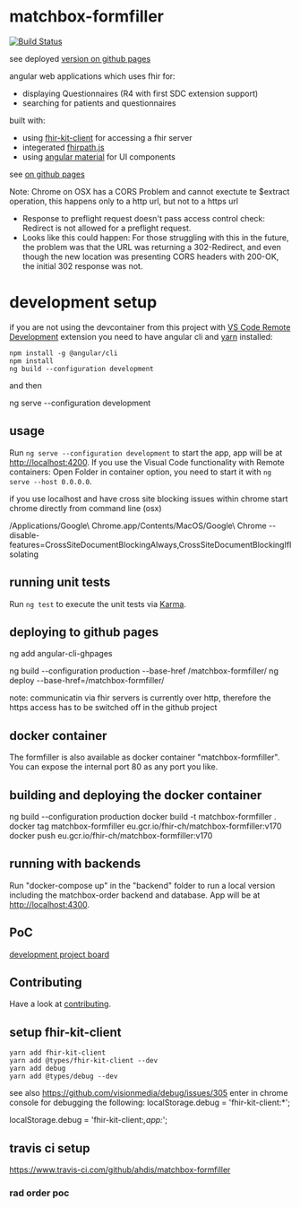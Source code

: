 # matchbox-formfiller

[![Build Status](https://travis-ci.com/ahdis/matchbox-formfiller.svg?branch=master)](https://travis-ci.com/ahdis/matchbox-formfiller)

see deployed [version on github pages](https://ahdis.github.io/matchbox-formfiller/#/)

angular web applications which uses fhir for:

- displaying Questionnaires (R4 with first SDC extension support)
- searching for patients and questionnaires

built with:

- using [fhir-kit-client](https://github.com/Vermonster/fhir-kit-client) for accessing a fhir server
- integerated [fhirpath.js](https://github.com/lhncbc/fhirpath.js/)
- using [angular material](https://material.angular.io/) for UI components

see [on github pages](https://ahdis.github.io/matchbox-formfiller)

Note:
Chrome on OSX has a CORS Problem and cannot exectute te $extract operation, this happens only to a http url, but not to a https url

- Response to preflight request doesn't pass access control check: Redirect is not allowed for a preflight request.
- Looks like this could happen: For those struggling with this in the future, the problem was that the URL was returning a 302-Redirect, and even though the new location was presenting CORS headers with 200-OK, the initial 302 response was not.

# development setup

if you are not using the devcontainer from this project with [VS Code Remote Development](https://code.visualstudio.com/docs/remote/containers) extension you need to have angular cli and [yarn](https://yarnpkg.com/en/) installed:

```
npm install -g @angular/cli
npm install
ng build --configuration development
```

and then

ng serve --configuration development

## usage

Run `ng serve --configuration development` to start the app, app will be at [http://localhost:4200](http://localhost:4200/).
If you use the Visual Code functionality with Remote containers: Open Folder in container option, you need to start it with `ng serve --host 0.0.0.0`.

if you use localhost and have cross site blocking issues within chrome start chrome directly from command line (osx)

/Applications/Google\ Chrome.app/Contents/MacOS/Google\ Chrome --disable-features=CrossSiteDocumentBlockingAlways,CrossSiteDocumentBlockingIfIsolating

## running unit tests

Run `ng test` to execute the unit tests via [Karma](https://karma-runner.github.io).

## deploying to github pages

ng add angular-cli-ghpages

ng build --configuration production --base-href /matchbox-formfiller/
ng deploy --base-href=/matchbox-formfiller/

note: communicatin via fhir servers is currently over http, therefore the https access has to be switched off in the github project

## docker container

The formfiller is also available as docker container "matchbox-formfiller". You can expose the internal port 80 as any port you like.

## building and deploying the docker container

ng build --configuration production
docker build -t matchbox-formfiller .
docker tag matchbox-formfiller eu.gcr.io/fhir-ch/matchbox-formfiller:v170
docker push eu.gcr.io/fhir-ch/matchbox-formfiller:v170

## running with backends

Run "docker-compose up" in the "backend" folder to run a local version including the matchbox-order backend and database.
App will be at [http://localhost:4300](http://localhost:4300/).

## PoC

[development project board](https://github.com/ahdis/matchbox-formfiller/projects/1)

## Contributing

Have a look at [contributing](CONTRIBUTING.md).

## setup fhir-kit-client

```
yarn add fhir-kit-client
yarn add @types/fhir-kit-client --dev
yarn add debug
yarn add @types/debug --dev

```

see also https://github.com/visionmedia/debug/issues/305
enter in chrome console for debugging the following:
localStorage.debug = 'fhir-kit-client:\*';

localStorage.debug = 'fhir-kit-client:_,app:_';

## travis ci setup

https://www.travis-ci.com/github/ahdis/matchbox-formfiller

### rad order poc
